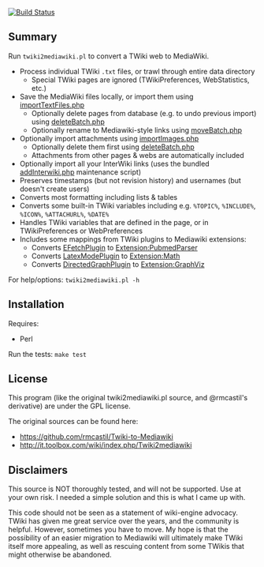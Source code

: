 [![Build Status](https://travis-ci.org/ihh/Twiki-to-Mediawiki.svg?branch=master)](https://travis-ci.org/ihh/Twiki-to-Mediawiki)

Summary
-------

Run `twiki2mediawiki.pl` to convert a TWiki web to MediaWiki.
- Process individual TWiki `.txt` files, or trawl through entire data directory
    - Special TWiki pages are ignored (TWikiPreferences, WebStatistics, etc.)
- Save the MediaWiki files locally, or import them using [importTextFiles.php](https://www.mediawiki.org/wiki/Manual:ImportTextFiles.php)
    - Optionally delete pages from database (e.g. to undo previous import) using [deleteBatch.php](https://www.mediawiki.org/wiki/Manual:DeleteBatch.php)
    - Optionally rename to Mediawiki-style links using [moveBatch.php](https://www.mediawiki.org/wiki/Manual:MoveBatch.php)
- Optionally import attachments using [importImages.php](https://www.mediawiki.org/wiki/Manual:ImportImages.php)
    - Optionally delete them first using [deleteBatch.php](https://www.mediawiki.org/wiki/Manual:DeleteBatch.php)
    - Attachments from other pages & webs are automatically included
- Optionally import all your InterWiki links (uses the bundled [addInterwiki.php](https://github.com/ihh/Twiki-to-Mediawiki/blob/master/addInterwiki.php) maintenance script)
- Preserves timestamps (but not revision history) and usernames (but doesn't create users)
- Converts most formatting including lists & tables
- Converts some built-in TWiki variables including e.g. `%TOPIC%`, `%INCLUDE%`, `%ICON%`, `%ATTACHURL%`, `%DATE%`
- Handles TWiki variables that are defined in the page, or in TWikiPreferences or WebPreferences
- Includes some mappings from TWiki plugins to Mediawiki extensions:
    - Converts [EFetchPlugin](http://twiki.org/cgi-bin/view/Plugins/EFetchPlugin) to [Extension:PubmedParser](https://www.mediawiki.org/wiki/Extension:PubmedParser)
    - Converts [LatexModePlugin](http://twiki.org/cgi-bin/view/Plugins/LatexModePlugin) to [Extension:Math](https://www.mediawiki.org/wiki/Extension:Math)
    - Converts [DirectedGraphPlugin](http://twiki.org/cgi-bin/view/Plugins/DirectedGraphPlugin) to [Extension:GraphViz](https://www.mediawiki.org/wiki/Extension:GraphViz)

For help/options: `twiki2mediawiki.pl -h`

Installation
------------

Requires:
- Perl

Run the tests: `make test`

License
-------

This program (like the original twiki2mediawiki.pl source, and @rmcastil's derivative) are under the GPL license.

The original sources can be found here:
- https://github.com/rmcastil/Twiki-to-Mediawiki
- http://it.toolbox.com/wiki/index.php/Twiki2mediawiki

Disclaimers
-----------

This source is NOT thoroughly tested, and will not be supported. Use at your own risk. I needed a simple solution and this is what I came up with.

This code should not be seen as a statement of wiki-engine advocacy.
TWiki has given me great service over the years, and the community is helpful.
However, sometimes you have to move.
My hope is that the possibility of an easier migration to Mediawiki will ultimately make TWiki itself more appealing, as well as rescuing content from some TWikis that might otherwise be abandoned.
